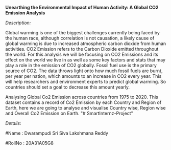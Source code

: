 **Unearthing the Environmental Impact of Human Activity:
A Global CO2 Emission Analysis**


_Description:_

Global warming is one of the biggest challenges currently being faced by the human race, although
correlation is not causation, a likely cause of global warming is due to increased atmospheric carbon
dioxide from human activities. CO2 Emission refers to the Carbon Dioxide emitted throughout the
world. For this analysis we will be focusing on CO2 Emissions and its effect on the world we live in as
well as some key factors and stats that may play a role in the emission of CO2 globally. Fossil fuel
use is the primary source of CO2. The data throws light onto how much fossil fuels are burnt, per year
per nation, which amounts to an increase in CO2 every year. This will help researchers and
environment experts to predict global warming. So countries should set a goal to decrease this
amount yearly.

Analysing Global Co2 Emission across countries from 1975 to 2020. This dataset contains a
record of Co2 Emission by each Country and Region of Earth, here we are going to analyse and
visualise Country wise, Region wise and Overall Co2 Emission on Earth.
"# SmartInternz-Project" 

_Details_:

#Name : Dwarampudi Sri Siva Lakshmana Reddy 

#RollNo : 20A31A05G8
